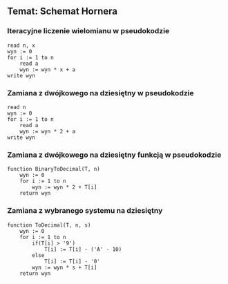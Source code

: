 ## Temat: Schemat Hornera
### Iteracyjne liczenie wielomianu w pseudokodzie
    read n, x
    wyn := 0
    for i := 1 to n
        read a
        wyn := wyn * x + a
    write wyn
### Zamiana z dwójkowego na dziesiętny w pseudokodzie
    read n
    wyn := 0
    for i := 1 to n
        read a
        wyn := wyn * 2 + a
    write wyn

### Zamiana z dwójkowego na dziesiętny funkcją w pseudokodzie
    function BinaryToDecimal(T, n)
        wyn := 0
        for i := 1 to n
            wyn := wyn * 2 + T[i]
        return wyn

### Zamiana z wybranego systemu na dziesiętny
    function ToDecimal(T, n, s)
        wyn := 0
        for i := 1 to n
            if(T[i] > '9')
                T[i] := T[i] - ('A' - 10)
            else
                T[i] := T[i] - '0'
            wyn := wyn * s + T[i]
        return wyn
